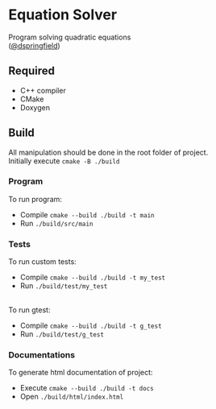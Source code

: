 # Equation Solver
Program solving quadratic equations<br> ([@dspringfield](t.me/dspringfield))

## Required
* C++ compiler
* CMake
* Doxygen

## Build
All manipulation should be done in the root folder of project. <br>
Initially execute `cmake -B ./build`
 
 ### Program
 To run program:
 * Compile `cmake --build ./build -t main`
 * Run `./build/src/main`
 
 ### Tests
 To run custom tests:
 * Compile `cmake --build ./build -t my_test`
 * Run `./build/test/my_test` <br><br>
 
 To run gtest:
  * Compile `cmake --build ./build -t g_test`
  * Run `./build/test/g_test` 
 
 ### Documentations
 To generate html documentation of project:
 * Execute `cmake --build ./build -t docs`
 * Open `./build/html/index.html`
